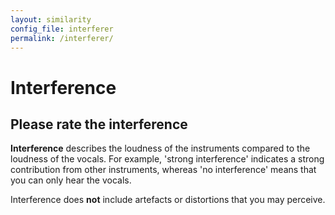 ```yaml
---
layout: similarity
config_file: interferer
permalink: /interferer/
---
```


# Interference

## Please rate the interference

**Interference** describes the loudness of the instruments compared to the
loudness of the vocals. For example, 'strong interference' indicates a strong
contribution from other instruments, whereas 'no interference' means that you
can only hear the vocals. 

Interference does **not** include artefacts or distortions that you may
perceive.
